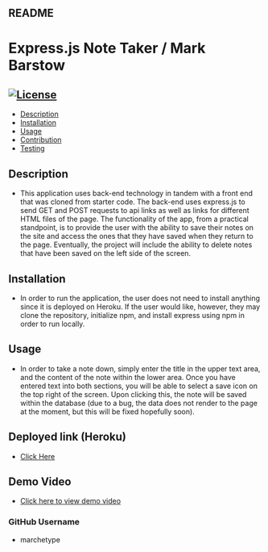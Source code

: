 ## README
  # Express.js Note Taker / Mark Barstow
  ## [![License](https://img.shields.io/badge/License-MIT-yellow.svg)](https://opensource.org/licenses/MIT)
  - [Description](#description)
  - [Installation](#installation)
  - [Usage](#usage)
  - [Contribution](#contribution)
  - [Testing](#testing)
  
  ## Description
  - This application uses back-end technology in tandem with a front end that was cloned from starter code. The back-end uses express.js to send GET and POST requests to api links as well as links for different HTML files of the page. The functionality of the app, from a practical standpoint, is to provide the user with the ability to save their notes on the site and access the ones that they have saved when they return to the page. Eventually, the project will include the ability to delete notes that have been saved on the left side of the screen.
  ## Installation
  - In order to run the application, the user does not need to install anything since it is deployed on Heroku. If the user would like, however, they may clone the repository, initialize npm, and install express using npm in order to run locally.
  ## Usage
  - In order to take a note down, simply enter the title in the upper text area, and the content of the note within the lower area. Once you have entered text into both sections, you will be able to select a save icon on the top right of the screen. Upon clicking this, the note will be saved within the database (due to a bug, the data does not render to the page at the moment, but this will be fixed hopefully soon).
  ## Deployed link (Heroku)
  - [Click Here](https://express-js-note-taker.herokuapp.com/)

  ## Demo Video
  - [Click here to view demo video](https://drive.google.com/file/d/1coSpeHq3uZ4PP_goL6jV-50zCh5M6yCB/view)

  ### GitHub Username
  - marchetype

